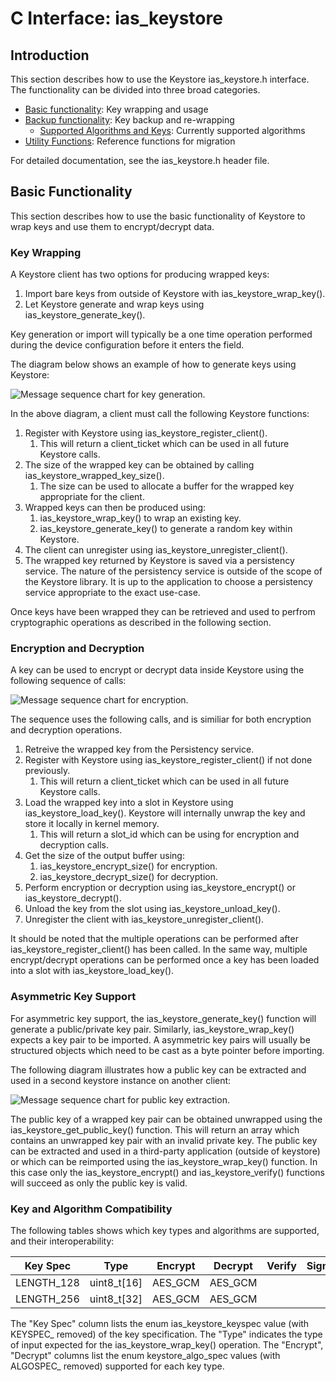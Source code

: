 # C Interface: ias_keystore

## Introduction

This section describes how to use the Keystore ias_keystore.h interface. The functionality
can be divided into three broad categories.

  * [Basic functionality](#KeyWrapping): Key wrapping and usage
  * [Backup functionality](#BackupFunctions): Key backup and re-wrapping
    * [Supported Algorithms and Keys](#SupportedAlgos): Currently supported algorithms
  * [Utility Functions](#Utilities): Reference functions for migration

For detailed documentation, see the ias_keystore.h header file.

## <a name="KeyWrapping"></a> Basic Functionality ##

This section describes how to use the basic functionality of Keystore to wrap keys and
use them to encrypt/decrypt data.

### Key Wrapping

A Keystore client has two options for producing wrapped keys:

  1. Import bare keys from outside of Keystore with ias_keystore_wrap_key().
  2. Let Keystore generate and wrap keys using ias_keystore_generate_key().

Key generation or import will typically be a one time operation performed during
the device configuration before it enters the field.

The diagram below shows an example of how to generate keys using Keystore:

![Message sequence chart for key generation.](KeystoreGenerateKey.png)

In the above diagram, a client must call the following Keystore functions:

  1. Register with Keystore using ias_keystore_register_client().
     1. This will return a client_ticket which can be used in all future Keystore calls.
  2. The size of the wrapped key can be obtained by calling ias_keystore_wrapped_key_size().
     1. The size can be used to allocate a buffer for the wrapped key appropriate for the client.
  3. Wrapped keys can then be produced using:
     1. ias_keystore_wrap_key() to wrap an existing key.
     2. ias_keystore_generate_key() to generate a random key within Keystore.
  4. The client can unregister using ias_keystore_unregister_client().
  5. The wrapped key returned by Keystore is saved via a persistency service.
     The nature of the persistency service is outside of the scope of the Keystore library.
     It is up to the application to choose a persistency service appropriate to the exact use-case.

Once keys have been wrapped they can be retrieved and used to perfrom cryptographic operations
as described in the following section.

### Encryption and Decryption

A key can be used to encrypt or decrypt data inside Keystore using the following sequence
of calls:

![Message sequence chart for encryption.](KeystoreEncryptDecrypt.png)

The sequence uses the following calls, and is similiar for both encryption and decryption operations.

  1. Retreive the wrapped key from the Persistency service.
  2. Register with Keystore using ias_keystore_register_client() if not done previously.
     1. This will return a client_ticket which can be used in all future Keystore calls.
  3. Load the wrapped key into a slot in Keystore using ias_keystore_load_key(). Keystore will internally unwrap
     the key and store it locally in kernel memory.
     1. This will return a slot_id which can be using for encryption and decryption calls.
  4. Get the size of the output buffer using:
     1. ias_keystore_encrypt_size() for encryption.
     2. ias_keystore_decrypt_size() for decryption.
  5. Perform encryption or decryption using ias_keystore_encrypt() or ias_keystore_decrypt().
  6. Unload the key from the slot using ias_keystore_unload_key().
  7. Unregister the client with ias_keystore_unregister_client().

It should be noted that the multiple operations can be performed after ias_keystore_register_client() has been
called. In the same way, multiple encrypt/decrypt operations can be performed once a key has been loaded
into a slot with ias_keystore_load_key().

### Asymmetric Key Support

For asymmetric key support, the ias_keystore_generate_key() function will generate a
public/private key pair. Similarly, ias_keystore_wrap_key() expects a key pair to be
imported. A asymmetric key pairs will usually be structured objects which need to be
cast as a byte pointer before importing.

The following diagram illustrates how a public key can be extracted and used in a second keystore
instance on another client:

![Message sequence chart for public key extraction.](KeystorePublicKey.png)

The public key of a wrapped key pair can be obtained unwrapped using the ias_keystore_get_public_key()
function. This will return an array which contains an unwrapped key pair with an invalid private key.
The public key can be extracted and used in a third-party application (outside of keystore) or
which can be reimported using the ias_keystore_wrap_key() function.
In this case only the ias_keystore_encrypt() and ias_keystore_verify() functions will succeed as
only the public key is valid.

### <a name="SupportedAlgos"></a> Key and Algorithm Compatibility

The following tables shows which key types and algorithms are supported, and their
interoperability:

| Key Spec   | Type                            | Encrypt | Decrypt | Verify | Sign  |
|------------|---------------------------------|---------|---------|--------|-------|
| LENGTH_128 | uint8_t[16]                     | AES_GCM | AES_GCM |        |       |
| LENGTH_256 | uint8_t[32]                     | AES_GCM | AES_GCM |        |       |

The "Key Spec" column lists the enum ias_keystore_keyspec value (with KEYSPEC_ removed) of the
key specification. The "Type" indicates the type of input expected for the ias_keystore_wrap_key()
operation. The "Encrypt", "Decrypt"  columns list the enum keystore_algo_spec
values (with ALGOSPEC_ removed) supported for each key type.

